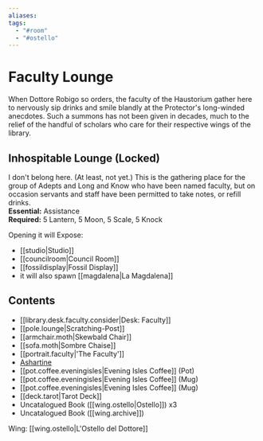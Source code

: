 ```yaml
---
aliases: 
tags:
  - "#room"
  - "#ostello"
---
```

# Faculty Lounge
When Dottore Robigo so orders, the faculty of the Haustorium gather here to nervously sip drinks and smile blandly at the Protector's long-winded anecdotes. Such a summons has not been given in decades, much to the relief of the handful of scholars who care for their respective wings of the library.
## Inhospitable Lounge (Locked)
I don't belong here. (At least, not yet.) This is the gathering place for the group of Adepts and Long and Know who have been named faculty, but on occasion servants and staff have been permitted to take notes, or refill drinks. <br>
**Essential:** Assistance<br>
**Required:** 5 Lantern, 5 Moon, 5 Scale, 5 Knock<br>

Opening it will Expose:
- [[studio|Studio]] 
- [[councilroom|Council Room]]
- [[fossildisplay|Fossil Display]]
- it will also spawn [[magdalena|La Magdalena]]
## Contents
- [[library.desk.faculty.consider|Desk: Faculty]]
- [[pole.lounge|Scratching-Post]]  
- [[armchair.moth|Skewbald Chair]]
- [[sofa.moth|Sombre Chaise]]  
- [[portrait.faculty|'The Faculty']]
- [Ashartine](https://uadaf.theevilroot.xyz/rowenarium/element/ashartine)
- [[pot.coffee.eveningisles|Evening Isles Coffee]] (Pot)  
- [[pot.coffee.eveningisles|Evening Isles Coffee]] (Mug)  
- [[pot.coffee.eveningisles|Evening Isles Coffee]] (Mug)  
- [[deck.tarot|Tarot Deck]]
- Uncatalogued Book ([[wing.ostello|Ostello]]) x3
- Uncatalogued Book ([[wing.archive]])  

Wing: [[wing.ostello|L'Ostello del Dottore]]
